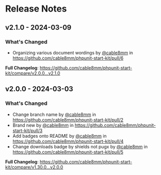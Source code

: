 # Release Notes

## v2.1.0 - 2024-03-09

### What's Changed

* Organizing various document wordings by [@cable8mm](https://github.com/cable8mm) in https://github.com/cable8mm/phpunit-start-kit/pull/6

**Full Changelog**: https://github.com/cable8mm/phpunit-start-kit/compare/v2.0.0...v2.1.0

## v2.0.0 - 2024-03-03

### What's Changed

* Change branch name by [@cable8mm](https://github.com/cable8mm) in https://github.com/cable8mm/phpunit-start-kit/pull/2
* Brand new by [@cable8mm](https://github.com/cable8mm) in https://github.com/cable8mm/phpunit-start-kit/pull/3
* Add badges onto README by [@cable8mm](https://github.com/cable8mm) in https://github.com/cable8mm/phpunit-start-kit/pull/4
* Change downloads badge by shields not pugx by [@cable8mm](https://github.com/cable8mm) in https://github.com/cable8mm/phpunit-start-kit/pull/5

**Full Changelog**: https://github.com/cable8mm/phpunit-start-kit/compare/v1.30.0...v2.0.0
